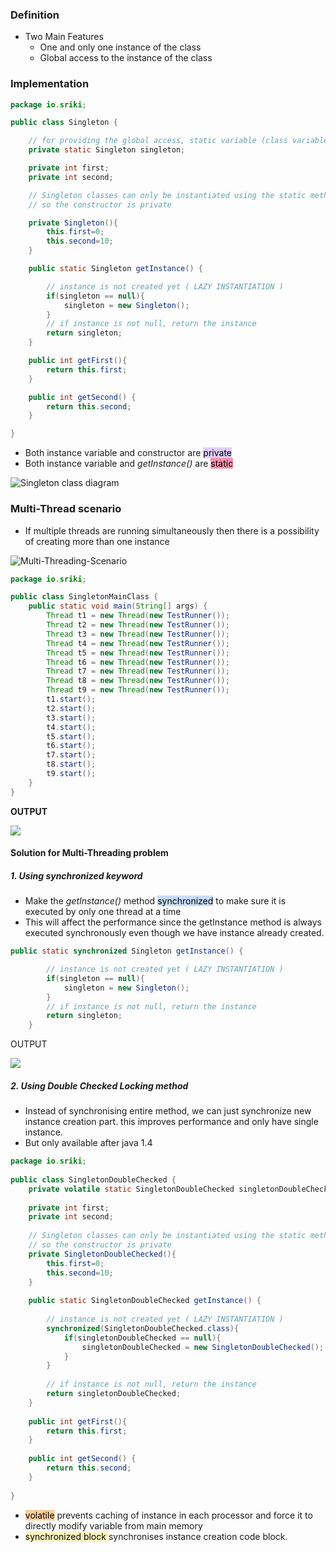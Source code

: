 ### Definition

- Two Main Features 
	- One and only one instance of the class
	- Global access to the instance of the class

### Implementation

```Java
package io.sriki;

public class Singleton {

    // for providing the global access, static variable (class variable) is used
    private static Singleton singleton;

    private int first;
    private int second;

    // Singleton classes can only be instantiated using the static method to control the creation of object.
    // so the constructor is private

    private Singleton(){
        this.first=0;
        this.second=10;
    }

    public static Singleton getInstance() {

        // instance is not created yet ( LAZY INSTANTIATION )
        if(singleton == null){
            singleton = new Singleton();
        }
        // if instance is not null, return the instance
        return singleton;
    }

    public int getFirst(){
        return this.first;
    }

    public int getSecond() {
        return this.second;
    }

}

```

-  Both instance variable and constructor  are  <mark style="background: #D2B3FFA6;">private</mark>
-  Both instance variable and *getInstance()* are <mark style="background: #FF5582A6;">static</mark>

![Singleton class diagram](resources/singletonClassDiagram.png)

### Multi-Thread scenario

- If multiple threads are running simultaneously then there is a possibility of creating more than one instance

![Multi-Threading-Scenario](resources/multiThreadingScenario.png)

```Java
package io.sriki;

public class SingletonMainClass {
    public static void main(String[] args) {
        Thread t1 = new Thread(new TestRunner());
        Thread t2 = new Thread(new TestRunner());
        Thread t3 = new Thread(new TestRunner());
        Thread t4 = new Thread(new TestRunner());
        Thread t5 = new Thread(new TestRunner());
        Thread t6 = new Thread(new TestRunner());
        Thread t7 = new Thread(new TestRunner());
        Thread t8 = new Thread(new TestRunner());
        Thread t9 = new Thread(new TestRunner());
        t1.start();
        t2.start();
        t3.start();
        t4.start();
        t5.start();
        t6.start();
        t7.start();
        t8.start();
        t9.start();
    }
}

```

**OUTPUT**

![](resources/multiThreadProblem.png)

#### Solution for Multi-Threading problem

##### 1. Using *synchronized* keyword

- Make the *getInstance()* method <mark style="background: #ADCCFFA6;">synchronized</mark> to make sure it is executed by only one thread at a time
- This will affect the performance since the getInstance method is always executed synchronously even though we have instance already created.
```Java
public static synchronized Singleton getInstance() {

        // instance is not created yet ( LAZY INSTANTIATION )
        if(singleton == null){
            singleton = new Singleton();
        }
        // if instance is not null, return the instance
        return singleton;
    }
```

OUTPUT

![](resources/multiThreadSynchronized.png)

##### 2. Using *Double Checked Locking* method

- Instead of synchronising entire method, we can just synchronize new instance creation part. this improves performance and only have single instance.
- But only available after java 1.4
```Java
package io.sriki;  
  
public class SingletonDoubleChecked {  
    private volatile static SingletonDoubleChecked singletonDoubleChecked;  
  
    private int first;  
    private int second;  
  
    // Singleton classes can only be instantiated using the static method to control the creation of object.  
    // so the constructor is private  
    private SingletonDoubleChecked(){  
        this.first=0;  
        this.second=10;  
    }  
  
    public static SingletonDoubleChecked getInstance() {  
  
        // instance is not created yet ( LAZY INSTANTIATION )  
        synchronized(SingletonDoubleChecked.class){  
            if(singletonDoubleChecked == null){  
                singletonDoubleChecked = new SingletonDoubleChecked();  
            }  
        }  
  
        // if instance is not null, return the instance  
        return singletonDoubleChecked;  
    }  
  
    public int getFirst(){  
        return this.first;  
    }  
  
    public int getSecond() {  
        return this.second;  
    }  
  
}
```

- <mark style="background: #FFB86CA6;">volatile</mark> prevents caching of instance in each processor and force it to directly modify variable from main memory
- <mark style="background: #FFF3A3A6;">synchronized block </mark> synchronises instance creation code block.
